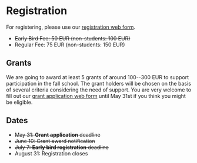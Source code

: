 # Registration

For registering, please use our [registration web form](https://www.ims.uni-stuttgart.de/events/dgfs-clschool19/registration.html).

+ ~~Early Bird Fee: 50 EUR (non-students: 100 EUR)~~
+ Regular Fee: 75 EUR (non-students: 150 EUR)


## Grants

We are going to award at least 5 grants of around 100--300 EUR to
support participation in the fall school. The grant holders will be
chosen on the basis of several criteria considering the need of
support. You are very welcome to fill out our
[grant application web form](https://www.ims.uni-stuttgart.de/events/dgfs-clschool19/grantapplication.html) 
until May 31st if you think you might be eligible.


## Dates

+ ~~May 31: **Grant application** deadline~~
+ ~~June 10: Grant award notification~~
+ ~~July 7: **Early bird registration** deadline~~
+ August 31: Registration closes

